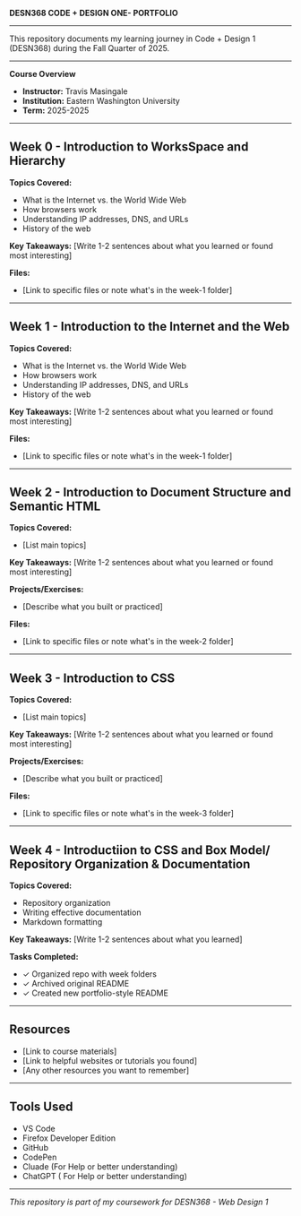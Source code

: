 **DESN368 CODE + DESIGN ONE- PORTFOLIO**

---

This repository documents my learning journey in Code + Design 1 (DESN368) during the Fall Quarter of 2025.

---

**Course Overview**
- **Instructor:** Travis Masingale
- **Institution:** Eastern Washington University
- **Term:** 2025-2025

---

## Week 0 - Introduction to WorksSpace and Hierarchy 

**Topics Covered:**
- What is the Internet vs. the World Wide Web
- How browsers work
- Understanding IP addresses, DNS, and URLs
- History of the web

**Key Takeaways:**
[Write 1-2 sentences about what you learned or found most interesting]

**Files:**
- [Link to specific files or note what's in the week-1 folder]

---

## Week 1 - Introduction to the Internet and the Web

**Topics Covered:**
- What is the Internet vs. the World Wide Web
- How browsers work
- Understanding IP addresses, DNS, and URLs
- History of the web

**Key Takeaways:**
[Write 1-2 sentences about what you learned or found most interesting]

**Files:**
- [Link to specific files or note what's in the week-1 folder]

---

## Week 2 - Introduction to Document Structure and Semantic HTML 

**Topics Covered:**
- [List main topics]

**Key Takeaways:**
[Write 1-2 sentences about what you learned or found most interesting]

**Projects/Exercises:**
- [Describe what you built or practiced]

**Files:**
- [Link to specific files or note what's in the week-2 folder]

---

## Week 3 - Introduction to CSS 

**Topics Covered:**
- [List main topics]

**Key Takeaways:**
[Write 1-2 sentences about what you learned or found most interesting]

**Projects/Exercises:**
- [Describe what you built or practiced]

**Files:**
- [Link to specific files or note what's in the week-3 folder]

---

## Week 4 - Introductiion to CSS and Box Model/ Repository Organization & Documentation

**Topics Covered:**
- Repository organization
- Writing effective documentation
- Markdown formatting

**Key Takeaways:**
[Write 1-2 sentences about what you learned]

**Tasks Completed:**
- ✓ Organized repo with week folders
- ✓ Archived original README
- ✓ Created new portfolio-style README

---

## Resources

- [Link to course materials]
- [Link to helpful websites or tutorials you found]
- [Any other resources you want to remember]

---

## Tools Used

- VS Code
- Firefox Developer Edition
- GitHub
- CodePen
- Cluade (For Help or better understanding)
- ChatGPT ( For Help or better understanding)

---

*This repository is part of my coursework for DESN368 - Web Design 1*

